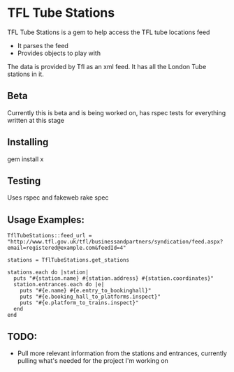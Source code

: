 TFL Tube Stations
=================

TFL Tube Stations is a gem to help access the TFL tube locations feed
  * It parses the feed
  * Provides objects to play with
  
The data is provided by Tfl as an xml feed. It has all the London Tube stations in it.
  
Beta
-----
Currently this is beta and is being worked on, has rspec tests for everything written at this stage
  
Installing
----------

gem install x

Testing
-------
Uses rspec and fakeweb
    rake spec

Usage Examples:
---------------
    TflTubeStations::feed_url = "http://www.tfl.gov.uk/tfl/businessandpartners/syndication/feed.aspx?email=registered@example.com&feedId=4"

    stations = TflTubeStations.get_stations

    stations.each do |station|
      puts "#{station.name} #{station.address} #{station.coordinates}"
      station.entrances.each do |e|
        puts "#{e.name} #{e.entry_to_bookinghall}"
        puts "#{e.booking_hall_to_platforms.inspect}"
        puts "#{e.platform_to_trains.inspect}"
      end
    end


TODO:
-----
- Pull more relevant information from the stations and entrances, currently pulling what's needed for the project I'm working on